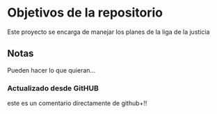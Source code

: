 # Objetivos de la repositorio

Este proyecto se encarga de manejar los planes de la liga de la justicia


## Notas
Pueden hacer lo que quieran...


### Actualizado desde GitHUB

este es un comentario directamente de github+!!
